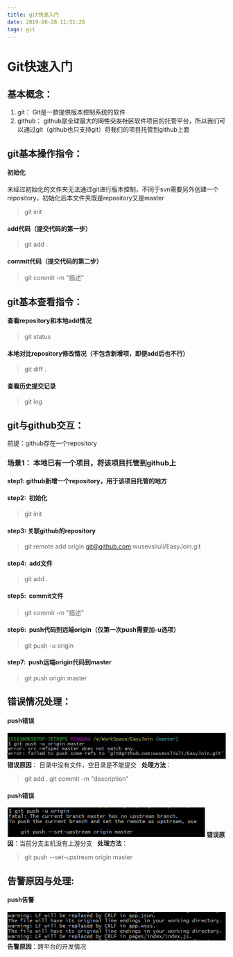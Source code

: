 ```yaml
---
title: git快速入门
date: 2019-08-28 11:51:28
tags: git
---
```


# Git快速入门
## 基本概念：
1. git： Git是一款提供版本控制系统的软件
2. github： github是全球最大的~~同性交友社区~~软件项目的托管平台，所以我们可以通过git（github也只支持git）将我们的项目托管到github上面
## git基本操作指令：
#### 初始化  
未经过初始化的文件夹无法通过git进行版本控制，不同于svn需要另外创建一个repository，初始化后本文件夹既是repository又是master
> git init
#### add代码（提交代码的第一步）
> git add .
#### commit代码（提交代码的第二步）
> git commit -m "描述"


## git基本查看指令：
#### 查看repository和本地add情况
> git status
#### 本地对比repository修改情况（不包含新增项，即便add后也不行）
> git diff .
#### 查看历史提交记录
> git log


## git与github交互：
前提：github存在一个repository
### 场景1： 本地已有一个项目，将该项目托管到github上
#### step1: github新增一个repository，用于该项目托管的地方
#### step2:  初始化
> git init
#### step3: 关联github的repository
> git remote add origin git@github.com:wusevsliuli/EasyJoin.git
#### step4:  add文件
> git add .
#### step5:  commit文件
> git commit -m "描述"
#### step6:  push代码到远端origin（仅第一次push需要加-u选项）
> git push -u origin
#### step7:  push远端origin代码到master
> git push origin master


## 错误情况处理：
#### push错误  
![没有已add的文件](git快速入门/没有已add的文件.png)
**错误原因**： 目录中没有文件，空目录是不能提交  
**处理方法**：
> git add .
> git commit -m "description"
#### push错误  
![没有对应的远程分支](git快速入门/没有对应的远程分支.png)
**错误原因**：当前分支主机没有上游分支  
**处理方法**：
> git push --set-upstream origin master


## 告警原因与处理:
#### push告警  
![跨平台告警](git快速入门/跨平台告警.png)
**告警原因**：跨平台的开发情况

